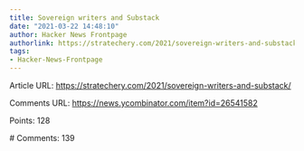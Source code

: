 ```yaml
---
title: Sovereign writers and Substack
date: "2021-03-22 14:48:10"
author: Hacker News Frontpage
authorlink: https://stratechery.com/2021/sovereign-writers-and-substack/
tags:
- Hacker-News-Frontpage
---
```


<p>Article URL: <a href="https://stratechery.com/2021/sovereign-writers-and-substack/">https://stratechery.com/2021/sovereign-writers-and-substack/</a></p>
<p>Comments URL: <a href="https://news.ycombinator.com/item?id=26541582">https://news.ycombinator.com/item?id=26541582</a></p>
<p>Points: 128</p>
<p># Comments: 139</p>

